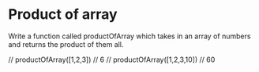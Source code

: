 # Product of array

Write a function called productOfArray which takes in an array of numbers and returns the product of them all.

// productOfArray([1,2,3]) // 6
// productOfArray([1,2,3,10]) // 60
